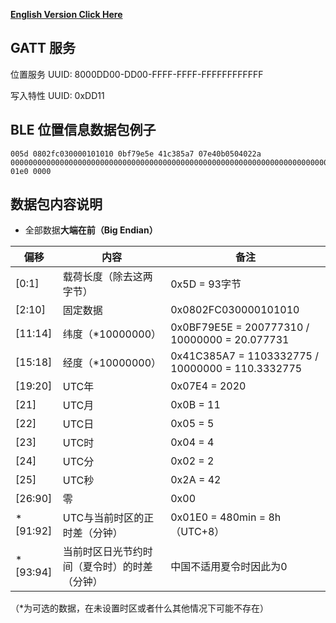 [**English Version Click Here**](PROTOCOL_EN.md)

## GATT 服务

位置服务 UUID: 8000DD00-DD00-FFFF-FFFF-FFFFFFFFFFFF

写入特性 UUID: 0xDD11

## BLE 位置信息数据包例子

    005d 0802fc030000101010 0bf79e5e 41c385a7 07e40b0504022a 0000000000000000000000000000000000000000000000000000000000000000000000000000000000000000000000000000000000000000000000000000000000 01e0 0000

## 数据包内容说明
* 全部数据**大端在前（Big Endian）**

|偏移|内容|备注|
|-|-|-|
|[0:1]|载荷长度（除去这两字节）|0x5D = 93字节|
|[2:10]|固定数据|0x0802FC030000101010|
|[11:14]|纬度（*10000000）|0x0BF79E5E = 200777310 / 10000000 = 20.077731|
|[15:18]|经度（*10000000）|0x41C385A7 = 1103332775 / 10000000 = 110.3332775|
|[19:20]|UTC年|0x07E4 = 2020|
|[21]|UTC月|0x0B = 11|
|[22]|UTC日|0x05 = 5|
|[23]|UTC时|0x04 = 4|
|[24]|UTC分|0x02 = 2|
|[25]|UTC秒|0x2A = 42|
|[26:90]|零|0x00|
|*[91:92]|UTC与当前时区的正时差（分钟） | 0x01E0 = 480min = 8h （UTC+8）|
|*[93:94]|当前时区日光节约时间（夏令时）的时差（分钟） | 中国不适用夏令时因此为0|

（\*为可选的数据，在未设置时区或者什么其他情况下可能不存在）
